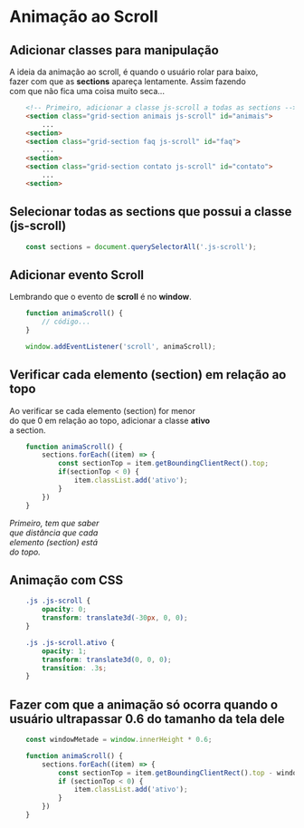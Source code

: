 # Animação ao Scroll

## Adicionar classes para manipulação

A ideia da animação ao scroll, é quando o usuário rolar para baixo, <br>
fazer com que as **sections** apareça lentamente. Assim fazendo <br>
com que não fica uma coisa muito seca...

```html
    <!-- Primeiro, adicionar a classe js-scroll a todas as sections -->
    <section class="grid-section animais js-scroll" id="animais">
        ...
    <section>
    <section class="grid-section faq js-scroll" id="faq">
        ...
    <section>
    <section class="grid-section contato js-scroll" id="contato">
        ...
    <section>
```

## Selecionar todas as sections que possui a classe (js-scroll)

```js
    const sections = document.querySelectorAll('.js-scroll');
```

## Adicionar evento Scroll

Lembrando que o evento de **scroll** é no **window**.

```js
    function animaScroll() {
        // código...
    }

    window.addEventListener('scroll', animaScroll);
```

## Verificar cada elemento (section) em relação ao topo

Ao verificar se cada elemento (section) for menor <br>
do que 0 em relação ao topo, adicionar a classe **ativo** <br>
a section.

```js
    function animaScroll() {
        sections.forEach((item) => {
            const sectionTop = item.getBoundingClientRect().top;
            if(sectionTop < 0) {
                item.classList.add('ativo');
            }
        })
    }
```

*Primeiro, tem que saber* <br>
*que distância que cada* <br>
*elemento (section) está* <br>
*do topo.*

## Animação com CSS

```css
    .js .js-scroll {
        opacity: 0;
        transform: translate3d(-30px, 0, 0);
    }

    .js .js-scroll.ativo {
        opacity: 1;
        transform: translate3d(0, 0, 0);
        transition: .3s;
    }
```

## Fazer com que a animação só ocorra quando o usuário ultrapassar 0.6 do tamanho da tela dele

```js
    const windowMetade = window.innerHeight * 0.6;

    function animaScroll() {
        sections.forEach((item) => {
            const sectionTop = item.getBoundingClientRect().top - windowMetade;
            if (sectionTop < 0) {
                item.classList.add('ativo');
            }
        })
    }   
```